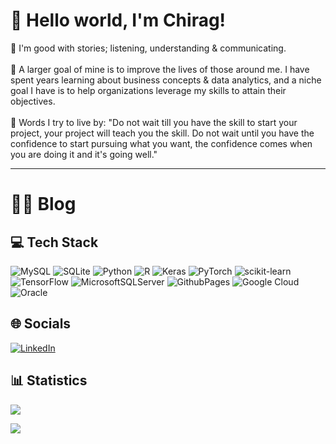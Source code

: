 # 👋 Hello world, I'm Chirag!
📖 I'm good with stories; listening, understanding & communicating.<br><br>🎯 A larger goal of mine is to improve the lives of those around me. I have spent years learning about business concepts & data analytics, and a niche goal I have is to help organizations leverage my skills to attain their objectives.<br><br>📜 Words I try to live by: "Do not wait till you have the skill to start your project, your project will teach you the skill. Do not wait until you have the confidence to start pursuing what you want, the confidence comes when you are doing it and it's going well."

---
# ✍🏽 Blog
<!-- BLOG-POST-LIST:START -->
<!-- BLOG-POST-LIST:END -->

## 💻 Tech Stack
![MySQL](https://img.shields.io/badge/mysql-4479A1.svg?style=plastic&logo=mysql&logoColor=white) ![SQLite](https://img.shields.io/badge/sqlite-%2307405e.svg?style=plastic&logo=sqlite&logoColor=white) ![Python](https://img.shields.io/badge/python-3670A0?style=plastic&logo=python&logoColor=ffdd54) ![R](https://img.shields.io/badge/r-%23276DC3.svg?style=plastic&logo=r&logoColor=white) ![Keras](https://img.shields.io/badge/Keras-%23D00000.svg?style=plastic&logo=Keras&logoColor=white) ![PyTorch](https://img.shields.io/badge/PyTorch-%23EE4C2C.svg?style=plastic&logo=PyTorch&logoColor=white) ![scikit-learn](https://img.shields.io/badge/scikit--learn-%23F7931E.svg?style=plastic&logo=scikit-learn&logoColor=white) ![TensorFlow](https://img.shields.io/badge/TensorFlow-%23FF6F00.svg?style=plastic&logo=TensorFlow&logoColor=white) ![MicrosoftSQLServer](https://img.shields.io/badge/Microsoft%20SQL%20Server-CC2927?style=plastic&logo=microsoft%20sql%20server&logoColor=white) ![GithubPages](https://img.shields.io/badge/github%20pages-121013?style=plastic&logo=github&logoColor=white) ![Google Cloud](https://img.shields.io/badge/GoogleCloud-%234285F4.svg?style=plastic&logo=google-cloud&logoColor=white) ![Oracle](https://img.shields.io/badge/Oracle-F80000?style=plastic&logo=oracle&logoColor=white)

## 🌐 Socials
[![LinkedIn](https://img.shields.io/badge/LinkedIn-%230077B5.svg?logo=linkedin&logoColor=white)](https://www.linkedin.com/in/chiragnemani/)

## 📊 Statistics
[![](https://visitcount.itsvg.in/api?id=chiragnemani&icon=5&color=0)](https://visitcount.itsvg.in)

![](https://github-readme-streak-stats.herokuapp.com/?user=chiragnemani&theme=dark&hide_border=false)<br/>
